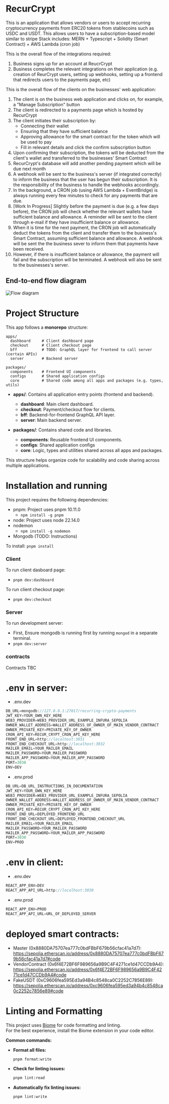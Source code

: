 # RecurCrypt

This is an application that allows vendors or users to accept recurring cryptocurrency payments from ERC20 tokens from stablecoins such as USDC and USDT.
This allows users to have a subscription-based model similar to stripe
Stack includes: MERN + Typescript + Solidity (Smart Contract) + AWS Lambda (cron job)

This is the overall flow of the integrations required:

1. Business signs up for an account at ReucrCrypt
2. Business completes the relevant integrations on their application (e.g. creation of ReurCrypt users, setting up webhooks, setting up a frontend that redirects users to the payments page, etc)

This is the overall flow of the clients on the businesses' web application:

1. The client is on the business web application and clicks on, for example, a "Manage Subscription" button
2. The client is redirected to a payments page which is hosted by RecurCrypt
3. The client initiates their subscription by:
   - Connecting their wallet
   - Ensuring that they have sufficient balance
   - Approving allowance for the smart contract for the token which will be used to pay
   - Fill in relevant details and click the confirm subscription button
4. Upon confirming their subscription, the tokens will be deducted from the client's wallet and transferred to the businesses' Smart Contract
5. RecurCrypt's database will add another pending payment which will be due next month
6. A webhook will be sent to the business's server (if integrated correctly) to inform the business that the user has begun their subscription. It is the responsibility of the business to handle the webhooks accordingly.
7. In the background, a CRON job (using AWS Lambda + EventBridge) is always running every few minutes to check for any payments that are due.
8. [Work In Progress] Slightly before the payment is due (e.g. a few days before), the CRON job will check whether the relevant wallets have sufficient balance and allowance. A reminder will be sent to the client through e-mail if they have insufficient balance or allowance.
9. When it is time for the next payment, the CRON job will automatically deduct the tokens from the client and transfer them to the business's Smart Contract, assuming sufficient balance and allowance. A webhook will be sent the the business sever to inform them that payments have been received.
10. However, if there is insufficient balance or allowance, the payment will fail and the subscription will be terminated. A webhook will also be sent to the businesses's server.

## End-to-end flow diagram

![Flow diagram](https://miro.medium.com/v2/resize:fit:720/format:webp/1*-281EueFK_7Z3ifrSoBx2A.png)

<!-- TODO: Proper documentation and explaination -->

# Project Structure

This app follows a **monorepo** structure:

```
apps/
  dashboard     # Client dashboard page
  checkout      # Client checkout page
  bff           # TODO: GraphQL layer for frontend to call server (certain APIs)
  server        # Backend server

packages/
  components    # Frontend UI components
  configs       # Shared application configs
  core          # Shared code among all apps and packages (e.g. types, utils)
```

- **apps/**: Contains all application entry points (frontend and backend).

  - **dashboard**: Main client dashboard.
  - **checkout**: Payment/checkout flow for clients.
  - **bff**: Backend-for-frontend GraphQL API layer.
  - **server**: Main backend server.

- **packages/**: Contains shared code and libraries.
  - **components**: Reusable frontend UI components.
  - **configs**: Shared application configs
  - **core**: Logic, types and utilities shared across all apps and packages.

This structure helps organize code for scalability and code sharing across multiple applications.

# Installation and running

This project requires the following dependencies:

- pnpm: Project uses pnpm 10.11.0
  - `npm install -g pnpm`
- node: Project uses node 22.14.0
- nodemon
  - `npm install -g nodemon`
- Mongodb (TODO: Instructions)

To install: `pnpm install`

### Client

To run client dasboard page:

- `pnpm dev:dashboard`

To run client checkout page:

- `pnpm dev:checkout`
<!-- Prod TBC -->

### Server

To run development server:

- First, Ensure mongodb is running first by running `mongod` in a separate terminal.
- `pnpm dev:server`

### contracts

Contracts TBC

<!-- cd client

- in 1 terminal: ganache-cli
- in another terminal: truffle migrate --reset
- or to test contracts: truffle test -->

# .env in server:

- .env.dev

```Javascript
DB_URL=mongodb://127.0.0.1:27017/recurring-crypto-payments
JWT_KEY=YOUR_OWN_KEY_HERE
WEB3_PROVIDER=WEB3_PROVIDER_URL_EXAMPLE_INFURA_SEPOLIA
OWNER_WALLET_ADDRESS=WALLET_ADDRESS_OF_OWNER_OF_MAIN_VENDOR_CONTRACT
OWNER_PRIVATE_KEY=PRIVATE_KEY_OF_OWNER
CRON_API_KEY=RECUR_CRYPT_CRON_API_KEY_HERE
FRONT_END_URL=http://localhost:3031
FRONT_END_CHECKOUT_URL=http://localhost:3032
MAILER_EMAIL=YOUR_MAILER_EMAIL
MAILER_PASSWORD=YOUR_MAILER_PASSWORD
MAILER_APP_PASSWORD=YOUR_MAILER_APP_PASSWORD
PORT=3030
ENV=DEV
```

- .env.prod

```Javascript
DB_URL=DB_URL_INSTRUCTIONS_IN_DOCUMENTATION
JWT_KEY=YOUR_OWN_KEY_HERE
WEB3_PROVIDER=WEB3_PROVIDER_URL_EXAMPLE_INFURA_SEPOLIA
OWNER_WALLET_ADDRESS=WALLET_ADDRESS_OF_OWNER_OF_MAIN_VENDOR_CONTRACT
OWNER_PRIVATE_KEY=PRIVATE_KEY_OF_OWNER
CRON_API_KEY=RECUR_CRYPT_CRON_API_KEY_HERE
FRONT_END_URL=DEPLOYED_FRONTEND_URL
FRONT_END_CHECKOUT_URL=DEPLOYED_FRONTEND_CHECKOUT_URL
MAILER_EMAIL=YOUR_MAILER_EMAIL
MAILER_PASSWORD=YOUR_MAILER_PASSWORD
MAILER_APP_PASSWORD=YOUR_MAILER_APP_PASSWORD
PORT=3030
ENV=PROD
```

# .env in client:

<!-- Add for dashboard and checkout -->

- .env.dev

```Javascript
REACT_APP_ENV=DEV
REACT_APP_API_URL=http://localhost:3030
```

- .env.prod

```Javascript
REACT_APP_ENV=PROD
REACT_APP_API_URL=URL_OF_DEPLOYED_SERVER
```

# deployed smart contracts:

- Master (0x8880DA75707ea777c0bdFBbF679b56cfac41a7d7): https://sepolia.etherscan.io/address/0x8880DA75707ea777c0bdFBbF679b56cfac41a7d7#code
- VendorContract (0x6f4E72BF6F989656a9B9C4F4271ce1d47CCDb9A4): https://sepolia.etherscan.io/address/0x6f4E72BF6F989656a9B9C4F4271ce1d47CCDb9A4#code
- FakeUSDT (0xC9606fea595Ed3a94B4c8548ca0C2252C7856E89): https://sepolia.etherscan.io/address/0xc9606fea595ed3a94b4c8548ca0c2252c7856e89#code

# Linting and Formatting

This project uses [Biome](https://biomejs.dev/) for code formatting and linting.  
For the best experience, install the Biome extension in your code editor.

**Common commands:**

- **Format all files:**

  ```sh
  pnpm format:write
  ```

- **Check for linting issues:**

  ```sh
  pnpm lint:read
  ```

- **Automatically fix linting issues:**
  ```sh
  pnpm lint:write
  ```
